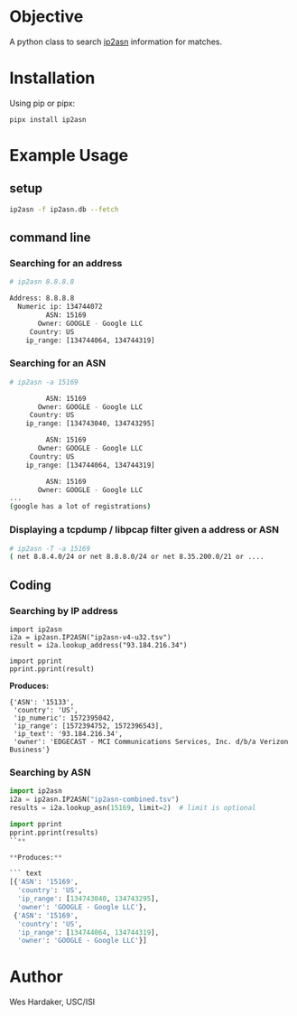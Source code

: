 # Objective

A python class to search [ip2asn] information for matches.

[ip2asn]: https://iptoasn.com/

# Installation

Using pip or pipx:

```
pipx install ip2asn
```

# Example Usage

## setup

``` sh
ip2asn -f ip2asn.db --fetch
```

## command line

### Searching for an address

``` sh
# ip2asn 8.8.8.8

Address: 8.8.8.8
  Numeric ip: 134744072
         ASN: 15169
       Owner: GOOGLE - Google LLC
     Country: US
    ip_range: [134744064, 134744319]
```

### Searching for an ASN

``` sh
# ip2asn -a 15169

         ASN: 15169
       Owner: GOOGLE - Google LLC
     Country: US
    ip_range: [134743040, 134743295]

         ASN: 15169
       Owner: GOOGLE - Google LLC
     Country: US
    ip_range: [134744064, 134744319]

         ASN: 15169
       Owner: GOOGLE - Google LLC
...
(google has a lot of registrations)
```

### Displaying a tcpdump / libpcap filter given a address or ASN

``` sh
# ip2asn -T -a 15169
( net 8.8.4.0/24 or net 8.8.8.0/24 or net 8.35.200.0/21 or ....
```

## Coding

### Searching by IP address

```
import ip2asn
i2a = ip2asn.IP2ASN("ip2asn-v4-u32.tsv")
result = i2a.lookup_address("93.184.216.34")

import pprint
pprint.pprint(result)
```

**Produces:**

``` text
{'ASN': '15133',
 'country': 'US',
 'ip_numeric': 1572395042,
 'ip_range': [1572394752, 1572396543],
 'ip_text': '93.184.216.34',
 'owner': 'EDGECAST - MCI Communications Services, Inc. d/b/a Verizon Business'}
```

### Searching by ASN

``` python
import ip2asn
i2a = ip2asn.IP2ASN("ip2asn-combined.tsv")
results = i2a.lookup_asn(15169, limit=2)  # limit is optional

import pprint
pprint.pprint(results)
``**

**Produces:**

``` text
[{'ASN': '15169',
  'country': 'US',
  'ip_range': [134743040, 134743295],
  'owner': 'GOOGLE - Google LLC'},
 {'ASN': '15169',
  'country': 'US',
  'ip_range': [134744064, 134744319],
  'owner': 'GOOGLE - Google LLC'}]
```

# Author

Wes Hardaker, USC/ISI

